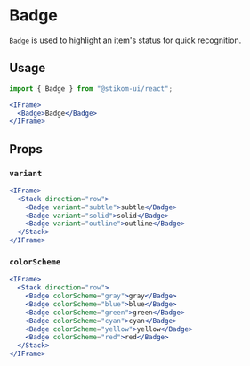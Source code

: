 # Badge

`Badge` is used to highlight an item's status for quick recognition.

## Usage

```js
import { Badge } from "@stikom-ui/react";
```

```jsx live
<IFrame>
  <Badge>Badge</Badge>
</IFrame>
```

## Props

### `variant`

```jsx live
<IFrame>
  <Stack direction="row">
    <Badge variant="subtle">subtle</Badge>
    <Badge variant="solid">solid</Badge>
    <Badge variant="outline">outline</Badge>
  </Stack>
</IFrame>
```

### `colorScheme`

```jsx live
<IFrame>
  <Stack direction="row">
    <Badge colorScheme="gray">gray</Badge>
    <Badge colorScheme="blue">blue</Badge>
    <Badge colorScheme="green">green</Badge>
    <Badge colorScheme="cyan">cyan</Badge>
    <Badge colorScheme="yellow">yellow</Badge>
    <Badge colorScheme="red">red</Badge>
  </Stack>
</IFrame>
```
